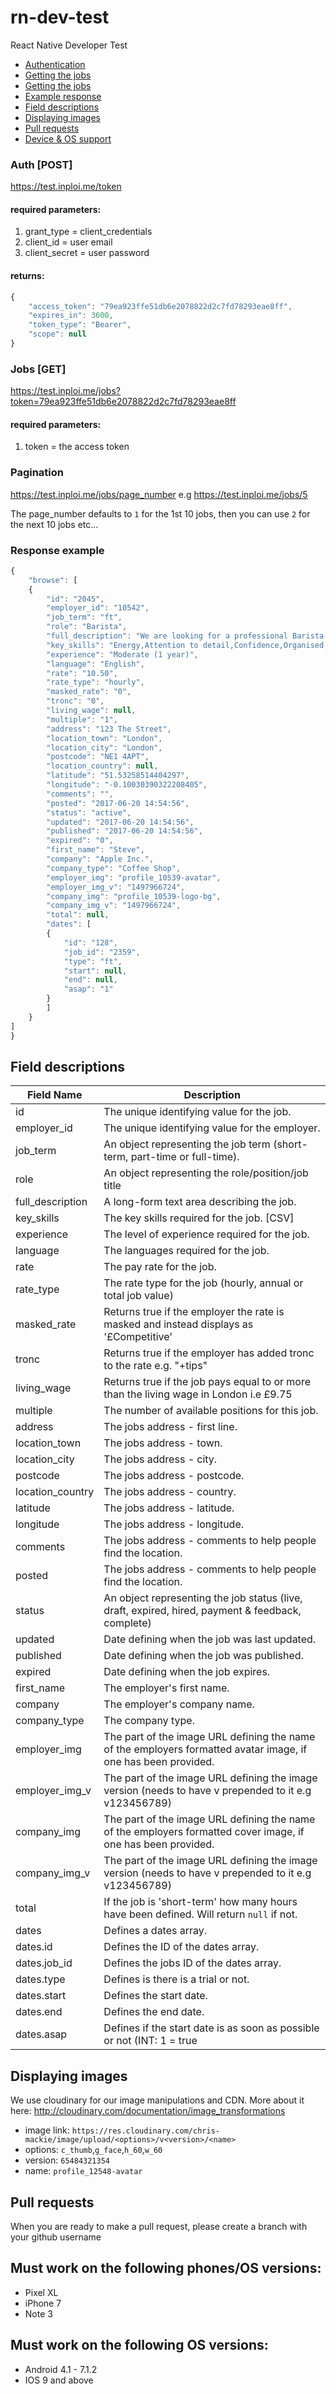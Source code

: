 # rn-dev-test
React Native Developer Test

* [Authentication](#auth-post)
* [Getting the jobs](#jobs-get)
* [Getting the jobs](#jobs-get)
* [Example response](#response-example)
* [Field descriptions](#field-descriptions)
* [Displaying images](#displaying-images)
* [Pull requests](#pull-requests)
* [Device & OS support](#must-work-on-the-following-phonesos-versions)

### Auth [POST]
https://test.inploi.me/token
#### required parameters:
1. grant_type = client_credentials
2. client_id = user email
3. client_secret = user password

#### returns:
```javascript
{
    "access_token": "79ea923ffe51db6e2078822d2c7fd78293eae8ff",
    "expires_in": 3600,
    "token_type": "Bearer",
    "scope": null
}
```
### Jobs [GET]
https://test.inploi.me/jobs?token=79ea923ffe51db6e2078822d2c7fd78293eae8ff
#### required parameters:
1. token = the access token
### Pagination
https://test.inploi.me/jobs/page_number e.g https://test.inploi.me/jobs/5

The page_number defaults to `1` for the 1st 10 jobs, then you can use `2` for the next 10 jobs etc...
### Response example
```javascript
{
    "browse": [
    {
        "id": "2045",
        "employer_id": "10542",
        "job_term": "ft",
        "role": "Barista",
        "full_description": "We are looking for a professional Barista to join our busy cafe in centrl London.",
        "key_skills": "Energy,Attention to detail,Confidence,Organised,Phone manner",
        "experience": "Moderate (1 year)",
        "language": "English",
        "rate": "10.50",
        "rate_type": "hourly",
        "masked_rate": "0",
        "tronc": "0",
        "living_wage": null,
        "multiple": "1",
        "address": "123 The Street",
        "location_town": "London",
        "location_city": "London",
        "postcode": "NE1 4APT",
        "location_country": null,
        "latitude": "51.53258514404297",
        "longitude": "-0.10030390322208405",
        "comments": "",
        "posted": "2017-06-20 14:54:56",
        "status": "active",
        "updated": "2017-06-20 14:54:56",
        "published": "2017-06-20 14:54:56",
        "expired": "0",
        "first_name": "Steve",
        "company": "Apple Inc.",
        "company_type": "Coffee Shop",
        "employer_img": "profile_10539-avatar",
        "employer_img_v": "1497966724",
        "company_img": "profile_10539-logo-bg",
        "company_img_v": "1497966724",
        "total": null,
        "dates": [
        {
            "id": "128",
            "job_id": "2359",
            "type": "ft",
            "start": null,
            "end": null,
            "asap": "1"
        }
        ]
    }
]
}
```

## Field descriptions
Field Name | Description
------------ | -------------
id | The unique identifying value for the job.
employer_id | The unique identifying value for the employer.
job_term | An object representing the job term (short-term, part-time or full-time).
role | An object representing the role/position/job title
full_description | A long-form text area describing the job.
key_skills | The key skills required for the job. [CSV]
experience | The level of experience required for the job.
language | The languages required for the job.
rate | The pay rate for the job.
rate_type | The rate type for the job (hourly, annual or total job value)
masked_rate | Returns true if the employer the rate is masked and instead displays as '£Competitive'
tronc | Returns true if the employer has added tronc to the rate e.g. "+tips"
living_wage | Returns true if the job pays equal to or more than the living wage in London i.e £9.75
multiple | The number of available positions for this job.
address | The jobs address - first line.
location_town | The jobs address - town.
location_city | The jobs address - city.
postcode | The jobs address - postcode.
location_country | The jobs address - country.
latitude | The jobs address - latitude.
longitude | The jobs address - longitude.
comments | The jobs address - comments to help people find the location.
posted | The jobs address - comments to help people find the location.
status | An object representing the job status (live, draft, expired, hired, payment & feedback, complete)
updated | Date defining when the job was last updated.
published | Date defining when the job was published.
expired | Date defining when the job expires.
first_name | The employer's first name.
company | The employer's company name.
company_type | The company type.
employer_img | The part of the image URL defining the name of the employers formatted avatar image, if one has been provided.
employer_img_v | The part of the image URL defining the image version (needs to have v prepended to it e.g v123456789)
company_img | The part of the image URL defining the name of the employers formatted cover image, if one has been provided.
company_img_v | The part of the image URL defining the image version (needs to have v prepended to it e.g v123456789)
total | If the job is 'short-term' how many hours have been defined. Will return `null` if not.
dates | Defines a dates array.
dates.id | Defines the ID of the dates array.
dates.job_id | Defines the jobs ID of the dates array.
dates.type | Defines is there is a trial or not.
dates.start | Defines the start date.
dates.end | Defines the end date.
dates.asap | Defines if the start date is as soon as possible or not (INT: 1 = true || 0 = false). note: - start/end date may be empty if set to true

## Displaying images
We use cloudinary for our image manipulations and CDN. More about it here: http://cloudinary.com/documentation/image_transformations

* image link: `https://res.cloudinary.com/chris-mackie/image/upload/<options>/v<version>/<name>`
* options: `c_thumb`,`g_face`,`h_60`,`w_60`
* version: `65484321354`
* name: `profile_12548-avatar`

## Pull requests
When you are ready to make a pull request, please create a branch with your github username

## Must work on the following phones/OS versions:
* Pixel XL
* iPhone 7
* Note 3
## Must work on the following OS versions:
* Android 4.1 - 7.1.2
* IOS 9 and above
